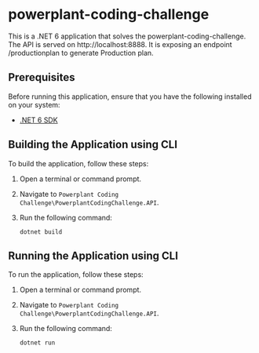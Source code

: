 # powerplant-coding-challenge

This is a .NET 6 application that solves the powerplant-coding-challenge. The API is served on http://localhost:8888. It is exposing an endpoint /productionplan to generate Production plan.

## Prerequisites

Before running this application, ensure that you have the following installed on your system:

- [.NET 6 SDK](https://dotnet.microsoft.com/download/dotnet/6.0)

## Building the Application using CLI

To build the application, follow these steps:

1. Open a terminal or command prompt.

2. Navigate to `Powerplant Coding Challenge\PowerplantCodingChallenge.API`.

3. Run the following command:

   `dotnet build`
   
## Running the Application using CLI

To run the application, follow these steps:

1. Open a terminal or command prompt.

2. Navigate to `Powerplant Coding Challenge\PowerplantCodingChallenge.API`.

3. Run the following command:

   `dotnet run`
